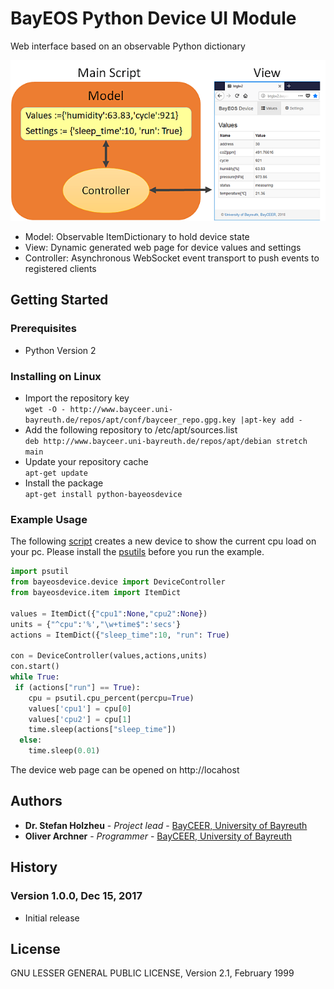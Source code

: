 # BayEOS Python Device UI Module
Web interface based on an observable Python dictionary

![Model View Concept](docs/mvc.png)
- Model: Observable ItemDictionary to hold device state
- View: Dynamic generated web page for device values and settings
- Controller: Asynchronous WebSocket event transport to push events to registered clients 

## Getting Started
### Prerequisites
- Python Version 2

### Installing on Linux 
- Import the repository key  
`wget -O - http://www.bayceer.uni-bayreuth.de/repos/apt/conf/bayceer_repo.gpg.key |apt-key add -`
- Add the following repository to /etc/apt/sources.list  
`deb http://www.bayceer.uni-bayreuth.de/repos/apt/debian stretch main`
- Update your repository cache  
`apt-get update`
- Install the package  
`apt-get install python-bayeosdevice`

### Example Usage 
The following [script](docs/cpudevice.py) creates a new device to show the current cpu load on your pc. Please install the [psutils](https://pypi.python.org/pypi/psutil) before you run the example.
```python
import psutil
from bayeosdevice.device import DeviceController
from bayeosdevice.item import ItemDict

values = ItemDict({"cpu1":None,"cpu2":None})  
units = {"^cpu":'%',"\w+time$":'secs'}      
actions = ItemDict({"sleep_time":10, "run": True)        

con = DeviceController(values,actions,units)
con.start()
while True:  
 if (actions["run"] == True):
    cpu = psutil.cpu_percent(percpu=True)
    values['cpu1'] = cpu[0]                                 
    values['cpu2'] = cpu[1]                                 
    time.sleep(actions["sleep_time"])            
  else:
    time.sleep(0.01)     
```

The device web page can be opened on http://locahost



## Authors 
* **Dr. Stefan Holzheu** - *Project lead* - [BayCEER, University of Bayreuth](https://www.bayceer.uni-bayreuth.de)
* **Oliver Archner** - *Programmer* - [BayCEER, University of Bayreuth](https://www.bayceer.uni-bayreuth.de)


## History

### Version 1.0.0, Dec 15, 2017
- Initial release

## License
GNU LESSER GENERAL PUBLIC LICENSE, Version 2.1, February 1999

